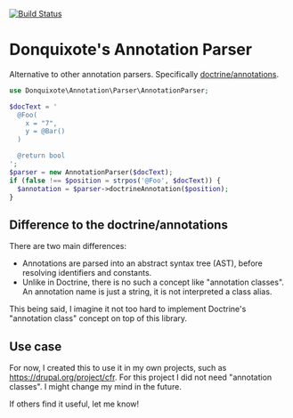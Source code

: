 [![Build Status](https://secure.travis-ci.org/donquixote/annotation-parser.png)](https://travis-ci.org/donquixote/annotation-parser)

# Donquixote's Annotation Parser

Alternative to other annotation parsers. Specifically [doctrine/annotations](https://github.com/doctrine/annotations).


```php
use Donquixote\Annotation\Parser\AnnotationParser;

$docText = '
  @Foo(
    x = "7",
    y = @Bar()
  )

  @return bool
';
$parser = new AnnotationParser($docText);
if (false !== $position = strpos('@Foo', $docText)) {
  $annotation = $parser->doctrineAnnotation($position);
}
```

## Difference to the doctrine/annotations

There are two main differences:
- Annotations are parsed into an abstract syntax tree (AST), before resolving identifiers and constants.
- Unlike in Doctrine, there is no such a concept like "annotation classes". An annotation name is just a string, it is not interpreted a class alias.

This being said, I imagine it not too hard to implement Doctrine's "annotation class" concept on top of this library.

## Use case

For now, I created this to use it in my own projects, such as https://drupal.org/project/cfr.
For this project I did not need "annotation classes". I might change my mind in the future.

If others find it useful, let me know!


